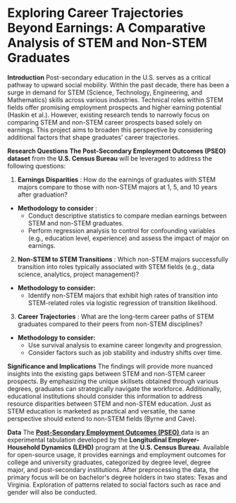 # **Exploring Career Trajectories Beyond Earnings: A Comparative Analysis of STEM and Non-STEM Graduates**

**Introduction**
Post-secondary education in the U.S. serves as a critical pathway to upward social mobility. Within the past decade, there has been a surge in demand for STEM (Science, Technology, Engineering, and Mathematics) skills across various industries. Technical roles within STEM fields offer promising employment prospects and higher earning potential (Haskin et al.). However, existing research tends to narrowly focus on comparing STEM and non-STEM career prospects based solely on earnings. This project aims to broaden this perspective by considering additional factors that shape graduates' career trajectories.

**Research Questions**
**The Post-Secondary Employment Outcomes (P****SEO****)**  **dataset** from the **U.S. Census Bureau** will be leveraged to address the following questions:

1. **Earnings Disparities** : How do the earnings of graduates with STEM majors compare to those with non-STEM majors at 1, 5, and 10 years after graduation?
-  **Methodology**  **to consider** :
    - Conduct descriptive statistics to compare median earnings between STEM and non-STEM graduates.
    - Perform regression analysis to control for confounding variables (e.g., education level, experience) and assess the impact of major on earnings.
2. **Non-STEM to STEM Transitions** : Which non-STEM majors successfully transition into roles typically associated with STEM fields (e.g., data science, analytics, project management)?
- **Methodology to consider:**
    - Identify non-STEM majors that exhibit high rates of transition into STEM-related roles via logistic regression of transition likelihood.
3.  **Career Trajectories** : What are the long-term career paths of STEM graduates compared to their peers from non-STEM disciplines?
- **Methodology to consider:**
    - Use survival analysis to examine career longevity and progression.
    - Consider factors such as job stability and industry shifts over time.
    
**Significance and Implications** 
The findings will provide more nuanced insights into the existing gaps between STEM and non-STEM career prospects. By emphasizing the unique skillsets obtained through various degrees, graduates can strategically navigate the workforce. Additionally, educational institutions should consider this information to address resource disparities between STEM and non-STEM education. Just as STEM education is marketed as practical and versatile, the same perspective should extend to non-STEM fields (Byrne and Cave).

**Data** 
The [**Post-Secondary Employment Outcomes (PSEO)** ](https://lehd.ces.census.gov/data/pseo_experimental.html)data is an experimental tabulation developed by the **Longitudinal Employer-Household Dynamics (LEHD)** program at the  **U.S. Census Bureau**. Available for open-source usage, it provides earnings and employment outcomes for college and university graduates, categorized by degree level, degree major, and post-secondary institutions. After preprocessing the data, the primary focus will be on bachelor's degree holders in two states: Texas and Virginia. Exploration of patterns related to social factors such as race and gender will also be conducted.